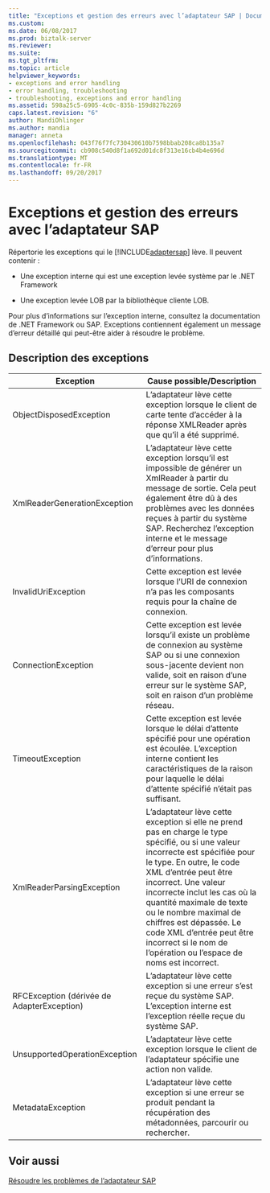 ```yaml
---
title: "Exceptions et gestion des erreurs avec l’adaptateur SAP | Documents Microsoft"
ms.custom: 
ms.date: 06/08/2017
ms.prod: biztalk-server
ms.reviewer: 
ms.suite: 
ms.tgt_pltfrm: 
ms.topic: article
helpviewer_keywords:
- exceptions and error handling
- error handling, troubleshooting
- troubleshooting, exceptions and error handling
ms.assetid: 598a25c5-6905-4c0c-835b-159d827b2269
caps.latest.revision: "6"
author: MandiOhlinger
ms.author: mandia
manager: anneta
ms.openlocfilehash: 043f76f7fc730430610b7598bbab208ca8b135a7
ms.sourcegitcommit: cb908c540d8f1a692d01dc8f313e16cb4b4e696d
ms.translationtype: MT
ms.contentlocale: fr-FR
ms.lasthandoff: 09/20/2017
---
```

# <a name="exceptions-and-error-handling-with-the-sap-adapter"></a>Exceptions et gestion des erreurs avec l’adaptateur SAP
Répertorie les exceptions qui le [!INCLUDE[adaptersap](../../includes/adaptersap-md.md)] lève. Il peuvent contenir :  
  
-   Une exception interne qui est une exception levée système par le .NET Framework  
  
-   Une exception levée LOB par la bibliothèque cliente LOB.  
  
 Pour plus d’informations sur l’exception interne, consultez la documentation de .NET Framework ou SAP. Exceptions contiennent également un message d’erreur détaillé qui peut-être aider à résoudre le problème.  

## <a name="exception-descriptions"></a>Description des exceptions  
|Exception|Cause possible/Description|  
|---------------|---------------------------------|  
|ObjectDisposedException|L’adaptateur lève cette exception lorsque le client de carte tente d’accéder à la réponse XMLReader après que qu’il a été supprimé.|  
|XmlReaderGenerationException|L’adaptateur lève cette exception lorsqu’il est impossible de générer un XmlReader à partir du message de sortie. Cela peut également être dû à des problèmes avec les données reçues à partir du système SAP. Recherchez l’exception interne et le message d’erreur pour plus d’informations.|  
|InvalidUriException|Cette exception est levée lorsque l’URI de connexion n’a pas les composants requis pour la chaîne de connexion.|  
|ConnectionException|Cette exception est levée lorsqu’il existe un problème de connexion au système SAP ou si une connexion sous-jacente devient non valide, soit en raison d’une erreur sur le système SAP, soit en raison d’un problème réseau.|  
|TimeoutException|Cette exception est levée lorsque le délai d’attente spécifié pour une opération est écoulée. L’exception interne contient les caractéristiques de la raison pour laquelle le délai d’attente spécifié n’était pas suffisant.|  
|XmlReaderParsingException|L’adaptateur lève cette exception si elle ne prend pas en charge le type spécifié, ou si une valeur incorrecte est spécifiée pour le type. En outre, le code XML d’entrée peut être incorrect. Une valeur incorrecte inclut les cas où la quantité maximale de texte ou le nombre maximal de chiffres est dépassée. Le code XML d’entrée peut être incorrect si le nom de l’opération ou l’espace de noms est incorrect.|  
|RFCException (dérivée de AdapterException)|L’adaptateur lève cette exception si une erreur s’est reçue du système SAP. L’exception interne est l’exception réelle reçue du système SAP.|  
|UnsupportedOperationException|L’adaptateur lève cette exception lorsque le client de l’adaptateur spécifie une action non valide.|  
|MetadataException|L’adaptateur lève cette exception si une erreur se produit pendant la récupération des métadonnées, parcourir ou rechercher.|  
  
## <a name="see-also"></a>Voir aussi  
[Résoudre les problèmes de l’adaptateur SAP](../../adapters-and-accelerators/adapter-sap/troubleshoot-the-sap-adapter.md)